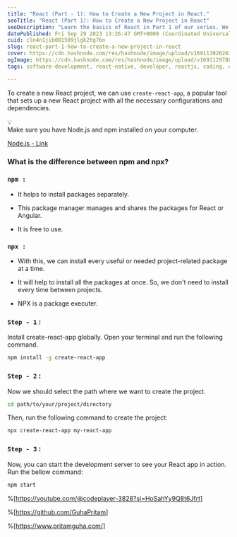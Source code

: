 ```yaml
---
title: "React (Part - 1): How to Create a New Project in React."
seoTitle: "React (Part 1): How to Create a New Project in React"
seoDescription: "Learn the basics of React in Part 1 of our series. We'll guide you through creating a new React project step by step."
datePublished: Fri Sep 29 2023 13:26:47 GMT+0000 (Coordinated Universal Time)
cuid: cln4n1jib001509jlgk2tg76n
slug: react-part-1-how-to-create-a-new-project-in-react
cover: https://cdn.hashnode.com/res/hashnode/image/upload/v1691130262637/c516c8d8-3ac3-4080-98c8-17813bb47844.jpeg
ogImage: https://cdn.hashnode.com/res/hashnode/image/upload/v1691129780082/553b8f90-7cc5-4269-8a16-9b640225c6ee.png
tags: software-development, react-native, developer, reactjs, coding, devops, reacthooks

---
```


To create a new React project, we can use `create-react-app`, a popular tool that sets up a new React project with all the necessary configurations and dependencies.

<div data-node-type="callout">
<div data-node-type="callout-emoji">💡</div>
<div data-node-type="callout-text">Make sure you have Node.js and npm installed on your computer.</div>
</div>

[Node.js - Link](https://nodejs.org/en)

### What is the difference between npm and npx?

### `npm :`

* It helps to install packages separately.
    
* This package manager manages and shares the packages for React or Angular.
    
* It is free to use.
    

### `npx :`

* With this, we can install every useful or needed project-related package at a time.
    
* It will help to install all the packages at once. So, we don't need to install every time between projects.
    
* NPX is a package executer.
    

### `Step - 1` :

Install create-react-app globally. Open your terminal and run the following command.

```bash
npm install -g create-react-app
```

### `Step - 2` :

Now we should select the path where we want to create the project.

```bash
cd path/to/your/project/directory
```

Then, run the following command to create the project:

```bash
npx create-react-app my-react-app
```

### `Step - 3` :

Now, you can start the development server to see your React app in action. Run the bellow command:

```bash
npm start
```

%[https://youtube.com/@codeplayer-3828?si=HoSahYy9Q8t6Jfrt] 

%[https://github.com/GuhaPritam] 

%[https://www.pritamguha.com/]